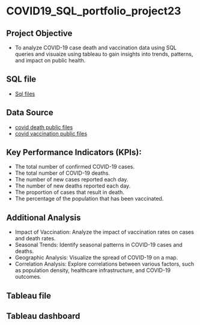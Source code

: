 # COVID19_SQL_portfolio_project23
## Project Objective
- To analyze COVID-19 case death and vaccination data using SQL queries and visuaize using tableau to gain insights into trends, patterns, and impact on public health.
## SQL file
- <a href = "https://github.com/abebag2022/SQL_portfolio_project23/blob/main/COVID%20portfolio%20project%20SQL%20query.sql">Sql files</a>
## Data Source
- <a href = "https://github.com/abebag2022/SQL_portfolio_project23/blob/main/CovidDeaths.xlsx">covid death public files</a>
- <a href = "https://github.com/abebag2022/SQL_portfolio_project23/blob/main/CovidVaccinations%20(1).xlsx">covid vaccination public files</a>
## Key Performance Indicators (KPIs):
- The total number of confirmed COVID-19 cases.
- The total number of COVID-19 deaths.
- The number of new cases reported each day.
- The number of new deaths reported each day.
- The proportion of cases that result in death.
- The percentage of the population that has been vaccinated.
## Additional Analysis
- Impact of Vaccination: Analyze the impact of vaccination rates on cases and death rates.
- Seasonal Trends: Identify seasonal patterns in COVID-19 cases and deaths.
- Geographic Analysis: Visualize the spread of COVID-19 on a map.
- Correlation Analysis: Explore correlations between various factors, such as population density, healthcare infrastructure, and COVID-19 outcomes.
## Tableau file

## Tableau dashboard

